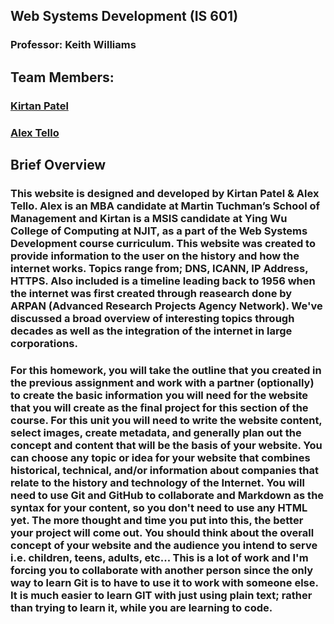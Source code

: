 ## Web Systems Development (IS 601)

### Professor: Keith Williams

## Team Members:

### [Kirtan Patel](https://github.com/kpp46/HowTheInternetWorks)

### [Alex Tello](https://github.com/Alextello08/Homework-2)

## Brief Overview 
### This website is designed and developed by Kirtan Patel & Alex Tello. Alex is an MBA candidate at Martin Tuchman’s School of Management and Kirtan is a MSIS candidate at Ying Wu College of Computing at NJIT, as a part of the Web Systems Development course curriculum. This website was created to provide information to the user on the history and how the internet works. Topics range from; DNS, ICANN, IP Address, HTTPS. Also included is a timeline leading back to 1956 when the internet was first created through reasearch done by ARPAN (Advanced Research Projects Agency Network). We've discussed a broad overview of interesting topics through decades as well as the integration of the internet in  large corporations. 

### For this homework, you will take the outline that you created in the previous assignment and work with a partner (optionally) to create the basic information you will need for the website that you will create as the final project for this section of the course.  For this unit you will need to write the website content, select images, create metadata, and generally plan out the concept and content that will be the basis of your website. You can choose any topic or idea for your website that combines historical, technical, and/or information about companies that relate to the history and technology of the Internet. You will need to use Git and GitHub to collaborate and Markdown as the syntax for your content, so you don't need to use any HTML yet. The more thought and time you put into this, the better your project will come out. You should think about the overall concept of your website and the audience you intend to serve i.e. children, teens, adults, etc... This is a lot of work and I'm forcing you to collaborate with another person since the only way to learn Git  is to have to use it to work with someone else. It is much easier to learn GIT with just using plain text; rather than trying to learn it, while you are learning to code.
